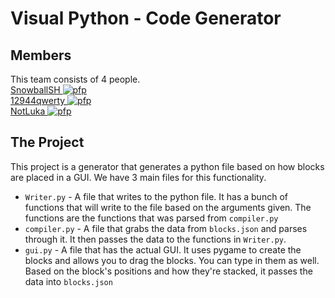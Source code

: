 # Visual Python - Code Generator

## Members
This team consists of 4 people.<br>
[SnowballSH ![pfp](https://avatars2.githubusercontent.com/u/66022611?s=17&v=4)](https://github.com/SnowballSH) <br>
[12944qwerty ![pfp](https://avatars1.githubusercontent.com/u/45984786?s=17&v=4)](https://github.com/12944qwerty) <br>
[NotLuka ![pfp](https://avatars0.githubusercontent.com/u/59296216?s=17&v=4)](https://github.com/NotLuka) <br>

## The Project
This project is a generator that generates a python file based on how blocks are placed in a GUI. We have 3 main files for this functionality.

- `Writer.py` - A file that writes to the python file. It has a bunch of functions that will write to the file based on the arguments given. The functions are the functions that was parsed from `compiler.py`
- `compiler.py` - A file that grabs the data from `blocks.json` and parses through it. It then passes the data to the functions in `Writer.py`.
- `gui.py` - A file that has the actual GUI. It uses pygame to create the blocks and allows you to drag the blocks. You can type in them as well. Based on the block's positions and how they're stacked, it passes the data into `blocks.json`
